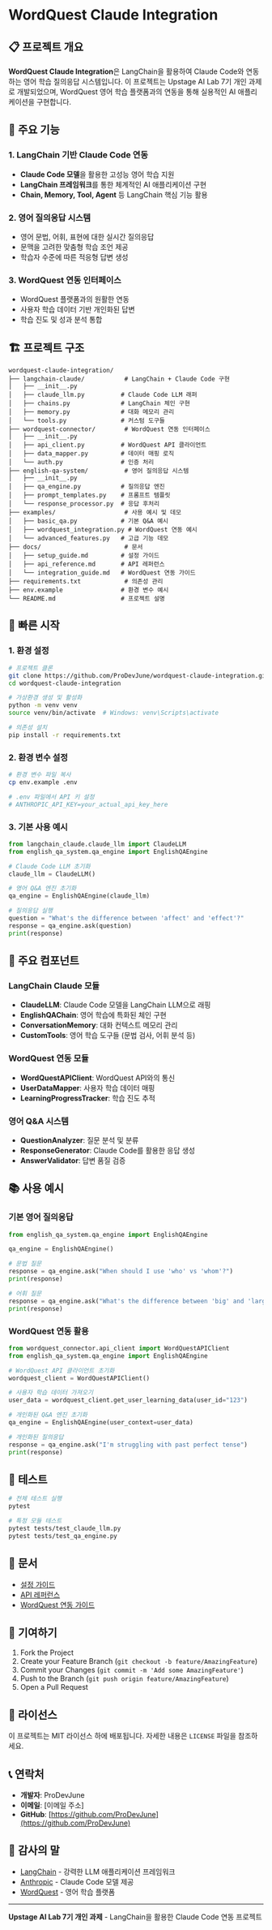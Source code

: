 # WordQuest Claude Integration

## 📋 프로젝트 개요

**WordQuest Claude Integration**은 LangChain을 활용하여 Claude Code와 연동하는 영어 학습 질의응답 시스템입니다. 이 프로젝트는 Upstage AI Lab 7기 개인 과제로 개발되었으며, WordQuest 영어 학습 플랫폼과의 연동을 통해 실용적인 AI 애플리케이션을 구현합니다.

## 🎯 주요 기능

### 1. LangChain 기반 Claude Code 연동
- **Claude Code 모델**을 활용한 고성능 영어 학습 지원
- **LangChain 프레임워크**를 통한 체계적인 AI 애플리케이션 구현
- **Chain, Memory, Tool, Agent** 등 LangChain 핵심 기능 활용

### 2. 영어 질의응답 시스템
- 영어 문법, 어휘, 표현에 대한 실시간 질의응답
- 문맥을 고려한 맞춤형 학습 조언 제공
- 학습자 수준에 따른 적응형 답변 생성

### 3. WordQuest 연동 인터페이스
- WordQuest 플랫폼과의 원활한 연동
- 사용자 학습 데이터 기반 개인화된 답변
- 학습 진도 및 성과 분석 통합

## 🏗️ 프로젝트 구조

```
wordquest-claude-integration/
├── langchain-claude/           # LangChain + Claude Code 구현
│   ├── __init__.py
│   ├── claude_llm.py          # Claude Code LLM 래퍼
│   ├── chains.py              # LangChain 체인 구현
│   ├── memory.py              # 대화 메모리 관리
│   └── tools.py               # 커스텀 도구들
├── wordquest-connector/        # WordQuest 연동 인터페이스
│   ├── __init__.py
│   ├── api_client.py          # WordQuest API 클라이언트
│   ├── data_mapper.py         # 데이터 매핑 로직
│   └── auth.py                # 인증 처리
├── english-qa-system/          # 영어 질의응답 시스템
│   ├── __init__.py
│   ├── qa_engine.py           # 질의응답 엔진
│   ├── prompt_templates.py    # 프롬프트 템플릿
│   └── response_processor.py  # 응답 후처리
├── examples/                   # 사용 예시 및 데모
│   ├── basic_qa.py            # 기본 Q&A 예시
│   ├── wordquest_integration.py # WordQuest 연동 예시
│   └── advanced_features.py   # 고급 기능 데모
├── docs/                       # 문서
│   ├── setup_guide.md         # 설정 가이드
│   ├── api_reference.md       # API 레퍼런스
│   └── integration_guide.md   # WordQuest 연동 가이드
├── requirements.txt            # 의존성 관리
├── env.example                # 환경 변수 예시
└── README.md                  # 프로젝트 설명
```

## 🚀 빠른 시작

### 1. 환경 설정

```bash
# 프로젝트 클론
git clone https://github.com/ProDevJune/wordquest-claude-integration.git
cd wordquest-claude-integration

# 가상환경 생성 및 활성화
python -m venv venv
source venv/bin/activate  # Windows: venv\Scripts\activate

# 의존성 설치
pip install -r requirements.txt
```

### 2. 환경 변수 설정

```bash
# 환경 변수 파일 복사
cp env.example .env

# .env 파일에서 API 키 설정
# ANTHROPIC_API_KEY=your_actual_api_key_here
```

### 3. 기본 사용 예시

```python
from langchain_claude.claude_llm import ClaudeLLM
from english_qa_system.qa_engine import EnglishQAEngine

# Claude Code LLM 초기화
claude_llm = ClaudeLLM()

# 영어 Q&A 엔진 초기화
qa_engine = EnglishQAEngine(claude_llm)

# 질의응답 실행
question = "What's the difference between 'affect' and 'effect'?"
response = qa_engine.ask(question)
print(response)
```

## 🔧 주요 컴포넌트

### LangChain Claude 모듈
- **ClaudeLLM**: Claude Code 모델을 LangChain LLM으로 래핑
- **EnglishQAChain**: 영어 학습에 특화된 체인 구현
- **ConversationMemory**: 대화 컨텍스트 메모리 관리
- **CustomTools**: 영어 학습 도구들 (문법 검사, 어휘 분석 등)

### WordQuest 연동 모듈
- **WordQuestAPIClient**: WordQuest API와의 통신
- **UserDataMapper**: 사용자 학습 데이터 매핑
- **LearningProgressTracker**: 학습 진도 추적

### 영어 Q&A 시스템
- **QuestionAnalyzer**: 질문 분석 및 분류
- **ResponseGenerator**: Claude Code를 활용한 응답 생성
- **AnswerValidator**: 답변 품질 검증

## 📚 사용 예시

### 기본 영어 질의응답

```python
from english_qa_system.qa_engine import EnglishQAEngine

qa_engine = EnglishQAEngine()

# 문법 질문
response = qa_engine.ask("When should I use 'who' vs 'whom'?")
print(response)

# 어휘 질문
response = qa_engine.ask("What's the difference between 'big' and 'large'?")
print(response)
```

### WordQuest 연동 활용

```python
from wordquest_connector.api_client import WordQuestAPIClient
from english_qa_system.qa_engine import EnglishQAEngine

# WordQuest API 클라이언트 초기화
wordquest_client = WordQuestAPIClient()

# 사용자 학습 데이터 가져오기
user_data = wordquest_client.get_user_learning_data(user_id="123")

# 개인화된 Q&A 엔진 초기화
qa_engine = EnglishQAEngine(user_context=user_data)

# 개인화된 질의응답
response = qa_engine.ask("I'm struggling with past perfect tense")
print(response)
```

## 🧪 테스트

```bash
# 전체 테스트 실행
pytest

# 특정 모듈 테스트
pytest tests/test_claude_llm.py
pytest tests/test_qa_engine.py
```

## 📖 문서

- [설정 가이드](docs/setup_guide.md)
- [API 레퍼런스](docs/api_reference.md)
- [WordQuest 연동 가이드](docs/integration_guide.md)

## 🤝 기여하기

1. Fork the Project
2. Create your Feature Branch (`git checkout -b feature/AmazingFeature`)
3. Commit your Changes (`git commit -m 'Add some AmazingFeature'`)
4. Push to the Branch (`git push origin feature/AmazingFeature`)
5. Open a Pull Request

## 📄 라이선스

이 프로젝트는 MIT 라이선스 하에 배포됩니다. 자세한 내용은 `LICENSE` 파일을 참조하세요.

## 📞 연락처

- **개발자**: ProDevJune
- **이메일**: [이메일 주소]
- **GitHub**: [https://github.com/ProDevJune](https://github.com/ProDevJune)

## 🙏 감사의 말

- [LangChain](https://github.com/langchain-ai/langchain) - 강력한 LLM 애플리케이션 프레임워크
- [Anthropic](https://www.anthropic.com/) - Claude Code 모델 제공
- [WordQuest](https://github.com/ProDevJune/WordQuest) - 영어 학습 플랫폼

---

**Upstage AI Lab 7기 개인 과제** - LangChain을 활용한 Claude Code 연동 프로젝트
